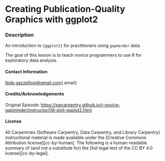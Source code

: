 # Creating Publication-Quality Graphics with ggplot2

### Description

An introduction to `{ggplot2}` for practitioners using `gapminder` data.

The goal of this lesson is to teach novice programmers to use R for exploratory data analysis.

#### Contact Information

[fede.gazzelloni\@gmail.com](mailto:fede.gazzelloni@gmail.com){.email}

#### Credits/Acknowledgements

Original Episode: <https://swcarpentry.github.io/r-novice-gapminder/instructor/08-plot-ggplot2.html>

#### License

All Carpentries (Software Carpentry, Data Carpentry, and Library Carpentry) instructional material is made available under the [Creative Commons Attribution license][cc-by-human]. The following is a human-readable summary of (and not a substitute for) the [full legal text of the CC BY 4.0 license][cc-by-legal].
